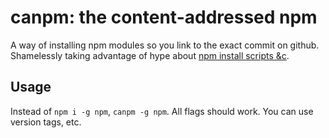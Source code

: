 # canpm: the content-addressed npm

A way of installing npm modules so you link to the exact commit on github.
Shamelessly taking advantage of hype about [npm install scripts &c][cert].

[cert]: https://www.kb.cert.org/vuls/id/319816

## Usage

Instead of `npm i -g npm`, `canpm -g npm`.
All flags should work.
You can use version tags, etc.

